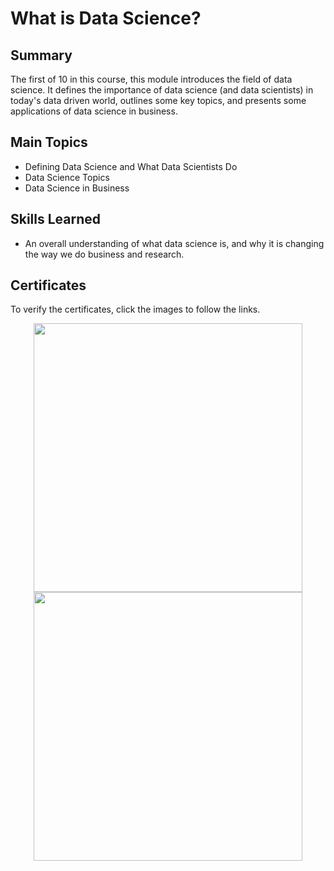 # What is Data Science?

## Summary
The first of 10 in this course, this module introduces the field of data science. It defines the importance of data science (and data scientists) in today's data driven world, outlines some key topics, and presents some applications of data science in business. 

## Main Topics
- Defining Data Science and What Data Scientists Do
- Data Science Topics
- Data Science in Business

## Skills Learned
- An overall understanding of what data science is, and why it is changing the way we do business and research.

## Certificates
To verify the certificates, click the images to follow the links.

<p align="middle">
  <a href="https://coursera.org/share/6b3ac5123f86645269f92e25b8a1c6ff"><img src="https://user-images.githubusercontent.com/84391594/152700811-aaa5b9fc-9b4a-4eda-989d-8402c3dcf741.png" height="430"></a>
  <a href="https://www.credly.com/badges/ef824c0d-c158-4cd9-b5ec-d1fa5c400e65/public_url"><img src="https://user-images.githubusercontent.com/84391594/152700877-0ff69fb5-e8bd-4d45-a743-b74e0d3bdd71.png" height="430"></a>
</p>
